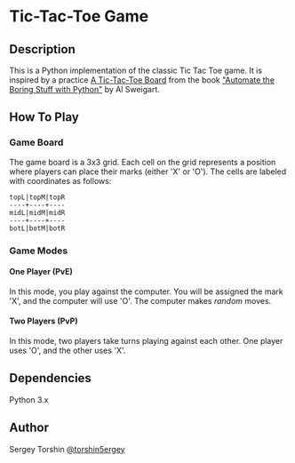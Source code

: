 # Tic-Tac-Toe Game

## Description

This is a Python implementation of the classic Tic Tac Toe game. It is inspired by a practice [A Tic-Tac-Toe Board](https://automatetheboringstuff.com/2e/chapter4/#calibre_link-199) from the book ["Automate the Boring Stuff with Python"](https://automatetheboringstuff.com/) by Al Sweigart.

## How To Play

### Game Board

The game board is a 3x3 grid. Each cell on the grid represents a position where players can place their marks (either 'X' or 'O'). The cells are labeled with coordinates as follows:
```
topL|topM|topR
----+----+----
midL|midM|midR
----+----+----
botL|botM|botR
```

### Game Modes

#### One Player (PvE)

In this mode, you play against the computer. You will be assigned the mark 'X', and the computer will use 'O'. The computer makes *random* moves.

#### Two Players (PvP)

In this mode, two players take turns playing against each other. One player uses 'O', and the other uses 'X'.

## Dependencies

Python 3.x

## Author 

Sergey Torshin [@torshin5ergey](https://github.com/torshin5ergey)
